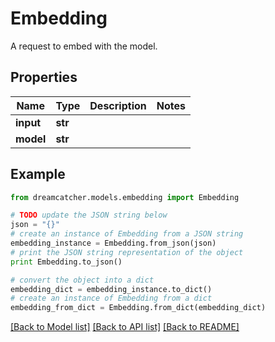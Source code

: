 # Embedding

A request to embed with the model.

## Properties
Name | Type | Description | Notes
------------ | ------------- | ------------- | -------------
**input** | **str** |  | 
**model** | **str** |  | 

## Example

```python
from dreamcatcher.models.embedding import Embedding

# TODO update the JSON string below
json = "{}"
# create an instance of Embedding from a JSON string
embedding_instance = Embedding.from_json(json)
# print the JSON string representation of the object
print Embedding.to_json()

# convert the object into a dict
embedding_dict = embedding_instance.to_dict()
# create an instance of Embedding from a dict
embedding_from_dict = Embedding.from_dict(embedding_dict)
```
[[Back to Model list]](../README.md#documentation-for-models) [[Back to API list]](../README.md#documentation-for-api-endpoints) [[Back to README]](../README.md)


